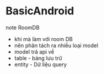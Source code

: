 # BasicAndroid
note RoomDB
- khi mà làm với room DB 
- nên phân tách ra nhiều loại model 
- model trả api về
- table - bảng lưu trữ 
- entity - Dữ liệu query 
